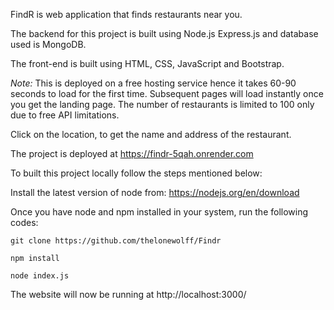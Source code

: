FindR is web application that finds restaurants near you.

The backend for this project is built using Node.js Express.js and database used is MongoDB.

The front-end is built using HTML, CSS, JavaScript and Bootstrap.

*Note:* This is deployed on a free hosting service hence it takes 60-90 seconds to load for the first time. Subsequent pages will load instantly once you get the landing page.
The number of restaurants is limited to 100 only due to free API limitations.

Click on the location, to get the name and address of the restaurant.

The project is deployed at https://findr-5qah.onrender.com

To built this project locally follow the steps mentioned below:

Install the latest version of node from: https://nodejs.org/en/download

Once you have node and npm installed in your system, run the following codes:

```git clone https://github.com/thelonewolff/Findr```

```npm install```

```node index.js```

The website will now be running at http://localhost:3000/

